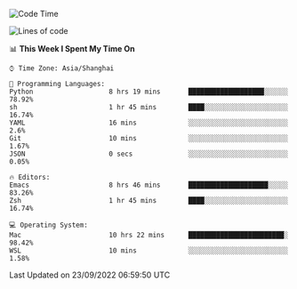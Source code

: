 <!--START_SECTION:waka-->
![Code Time](http://img.shields.io/badge/Code%20Time-874%20hrs%209%20mins-blue)

![Lines of code](https://img.shields.io/badge/From%20Hello%20World%20I%27ve%20Written-22%20Thousand%20lines%20of%20code-blue)

📊 **This Week I Spent My Time On** 

```text
⌚︎ Time Zone: Asia/Shanghai

💬 Programming Languages: 
Python                   8 hrs 19 mins       ███████████████████░░░░░░   78.92% 
sh                       1 hr 45 mins        ████░░░░░░░░░░░░░░░░░░░░░   16.74% 
YAML                     16 mins             ░░░░░░░░░░░░░░░░░░░░░░░░░   2.6% 
Git                      10 mins             ░░░░░░░░░░░░░░░░░░░░░░░░░   1.67% 
JSON                     0 secs              ░░░░░░░░░░░░░░░░░░░░░░░░░   0.05%

🔥 Editors: 
Emacs                    8 hrs 46 mins       ████████████████████░░░░░   83.26% 
Zsh                      1 hr 45 mins        ████░░░░░░░░░░░░░░░░░░░░░   16.74%

💻 Operating System: 
Mac                      10 hrs 22 mins      ████████████████████████░   98.42% 
WSL                      10 mins             ░░░░░░░░░░░░░░░░░░░░░░░░░   1.58%

```


 Last Updated on 23/09/2022 06:59:50 UTC
<!--END_SECTION:waka-->
